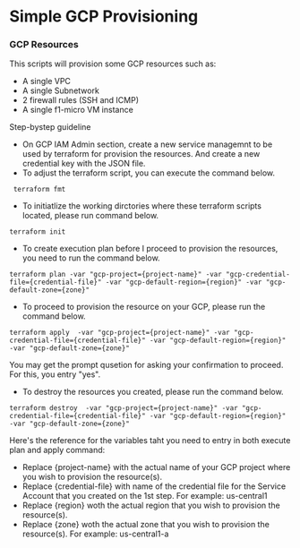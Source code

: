 # Simple GCP Provisioning

### GCP Resources
This scripts will provision some GCP resources such as:

* A single VPC
* A single Subnetwork
* 2 firewall rules (SSH and ICMP)
* A single f1-micro VM instance

Step-bystep guideline
* On GCP IAM Admin section, create a new service managemnt to be used by terraform for provision the resources. And create a new credential key with the JSON file.
* To adjust the terraform script, you can execute the command below.
```
 terraform fmt
```
* To initiatlize the working dirctories where these terraform scripts located, please run command below.
```
terraform init
```  
* To create execution plan before I proceed to provision the resources, you need to run the command below.
```
terraform plan -var "gcp-project={project-name}" -var "gcp-credential-file={credential-file}" -var "gcp-default-region={region}" -var "gcp-default-zone={zone}"
```
* To proceed to provision the resource on your GCP, please run the command below.
```
terraform apply  -var "gcp-project={project-name}" -var "gcp-credential-file={credential-file}" -var "gcp-default-region={region}" -var "gcp-default-zone={zone}"
```
You may get the prompt qusetion for asking your confirmation to proceed. For this, you entry "yes".

* To destroy the resources you created, please run the command below.
```
terraform destroy  -var "gcp-project={project-name}" -var "gcp-credential-file={credential-file}" -var "gcp-default-region={region}" -var "gcp-default-zone={zone}"
```


Here's the reference for the variables taht you need to entry in both execute plan and apply command:
* Replace {project-name} with the actual name of your GCP project where you wish to provision the resource(s).
* Replace {credential-file} with name of the credential file for the Service Account that you created on the 1st step. For example: us-central1
* Replace {region} woth the actual region that you wish to provision the resource(s).
* Replace {zone} woth the actual zone that you wish to provision the resource(s). For example: us-central1-a